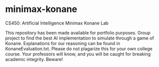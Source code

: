 # minimax-konane
CS450: Artificial Intelligence Minimax Konane Lab

This repository has been made available for portfolio purposes. Group project to find the best AI implementation to simulate through a game of Konane. Explanations for our reasoning can be found in KonaneEvaluation.txt.
Please do not plagarize this for your own college course. Your professors will know, and you will be caught for breaking academic integrity. Beware!

